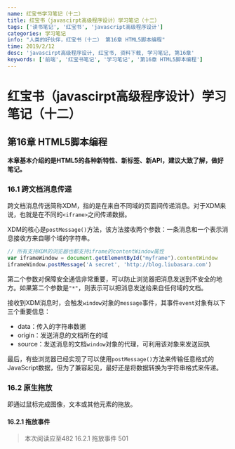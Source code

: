 ```yaml
---
name: 红宝书学习笔记（十二）
title: 红宝书（javascirpt高级程序设计）学习笔记（十二）
tags: ['读书笔记', '红宝书', 'javascript高级程序设计']
categories: 学习笔记
info: "人类的好伙伴，红宝书（十二） 第16章 HTML5脚本编程"
time: 2019/2/12
desc: 'javascirpt高级程序设计, 红宝书, 资料下载, 学习笔记, 第16章'
keywords: ['前端', '红宝书笔记', '学习笔记', '第16章 HTML5脚本编程']
---
```


# 红宝书（javascirpt高级程序设计）学习笔记（十二）

## 第16章 HTML5脚本编程

**本章基本介绍的是HTML5的各种新特性、新标签、新API，建议大致了解，做好笔记。**

### 16.1 跨文档消息传递

跨文档消息传送简称XDM，指的是在来自不同域的页面间传递消息。对于XDM来说，也就是在不同的`<iframe>`之间传递数据。

XDM的核心是`postMessage()`方法，该方法接收两个参数：一条消息和一个表示消息接收方来自哪个域的字符串。

```javascript
// 所有支持XDM的浏览器也都支持iframe的contentWindow属性
var iframeWindow = document.getElementById("myframe").contentWindow
iframeWindow.postMessage('A secret', 'http://blog.liubasara.com')
```

第二个参数对保障安全通信非常重要，可以防止浏览器把消息发送到不安全的地方。如果第二个参数是`"*"`，则表示可以把消息发送给来自任何域的文档。

接收到XDM消息时，会触发`window`对象的`message`事件，其事件`event`对象有以下三个重要信息：

- data：传入的字符串数据
- origin：发送消息的文档所在的域
- source：发送消息的文档`window`对象的代理，可利用该对象来发送回执

最后，有些浏览器已经实现了可以使用`postMessage()`方法来传输任意格式的JavaScript数据，但为了兼容起见，最好还是将数据转换为字符串格式来传递。

### 16.2 原生拖放

即通过鼠标完成图像，文本或其他元素的拖放。

#### 16.2.1 拖放事件



>  本次阅读应至482 16.2.1 拖放事件 501